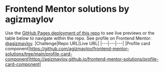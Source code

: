# Frontend Mentor solutions by agizmaylov
Use the [GitHub Pages deployment of this repo](https://agizmaylov.github.io/frontend-mentor-solutions/) to see live previews or the table below to navigate within the repo. See profile on Frontend Mentor: [@agizmaylov](https://www.frontendmentor.io/profile/agizmaylov).
|Challenge|Repo URL|Live URL|
|---|---|---|
|Profile card component|https://github.com/agizmaylov/frontend-mentor-solutions/tree/main/profile-card-component|https://agizmaylov.github.io/frontend-mentor-solutions/profile-card-component|
